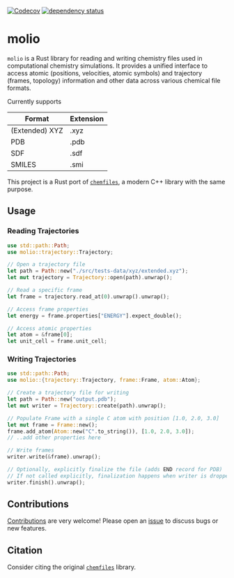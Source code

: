 [![Codecov](https://codecov.io/github/chem-william/molio/coverage.svg?branch=main)](https://codecov.io/gh/chem-william/molio)
[![dependency status](https://deps.rs/repo/github/chem-william/molio/status.svg)](https://deps.rs/repo/github/chem-william/molio)

# molio

`molio` is a Rust library for reading and writing chemistry files used in computational chemistry simulations. It provides a unified interface to access atomic (positions, velocities, atomic symbols) and trajectory (frames, topology) information and other data across various chemical file formats.

Currently supports

| Format         | Extension |
| ------         | --------- |
| (Extended) XYZ | .xyz      |
| PDB            | .pdb      |
| SDF            | .sdf      |
| SMILES         | .smi      |

This project is a Rust port of [`chemfiles`](https://github.com/chemfiles/chemfiles/), a modern C++ library with the same purpose.

## Usage

### Reading Trajectories

```rust
use std::path::Path;
use molio::trajectory::Trajectory;

// Open a trajectory file
let path = Path::new("./src/tests-data/xyz/extended.xyz");
let mut trajectory = Trajectory::open(path).unwrap();

// Read a specific frame
let frame = trajectory.read_at(0).unwrap().unwrap();

// Access frame properties
let energy = frame.properties["ENERGY"].expect_double();

// Access atomic properties
let atom = &frame[0];
let unit_cell = frame.unit_cell;
```

### Writing Trajectories

```rust
use std::path::Path;
use molio::{trajectory::Trajectory, frame::Frame, atom::Atom};

// Create a trajectory file for writing
let path = Path::new("output.pdb");
let mut writer = Trajectory::create(path).unwrap();

// Populate Frame with a single C atom with position [1.0, 2.0, 3.0]
let mut frame = Frame::new();
frame.add_atom(Atom::new("C".to_string()), [1.0, 2.0, 3.0]);
// ..add other properties here

// Write frames
writer.write(&frame).unwrap();

// Optionally, explicitly finalize the file (adds END record for PDB)
// If not called explicitly, finalization happens when writer is dropped
writer.finish().unwrap();
```

## Contributions
[Contributions](https://github.com/chem-william/molio/edit/main/CONTRIBUTING.md) are very welcome! Please open an [issue](https://github.com/chem-william/molio/issues/new) to discuss bugs or new features.

## Citation
Consider citing the original [`chemfiles`](https://github.com/chemfiles/chemfiles/) library.

